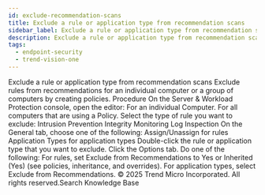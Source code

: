 ```yaml
---
id: exclude-recommendation-scans
title: Exclude a rule or application type from recommendation scans
sidebar_label: Exclude a rule or application type from recommendation scans
description: Exclude a rule or application type from recommendation scans
tags:
  - endpoint-security
  - trend-vision-one
---
```


 Exclude a rule or application type from recommendation scans Exclude rules from recommendations for an individual computer or a group of computers by creating policies. Procedure On the Server & Workload Protection console, open the editor: For an individual Computer. For all computers that are using a Policy. Select the type of rule you want to exclude: Intrusion Prevention Integrity Monitoring Log Inspection On the General tab, choose one of the following: Assign/Unassign for rules Application Types for application types Double-click the rule or application type that you want to exclude. Click the Options tab. Do one of the following: For rules, set Exclude from Recommendations to Yes or Inherited (Yes) (see policies, inheritance, and overrides). For application types, select Exclude from Recommendations. © 2025 Trend Micro Incorporated. All rights reserved.Search Knowledge Base